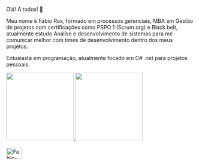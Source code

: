 Olá! A todos! 👋

Meu nome é Fabio Ros, formado em processos gerenciais, MBA em Gestão de projetos com certificações como PSPO 1 (Scrum.org) e Black belt, atualmente estudo Análise e desenvolvimento de sistemas para me comunicar melhor com times de desenvolvimento dentro dos meus projetos.

Entusiasta em programação, atualmente focado em C# .net para projetos pessoais.


<div>
  <a href="https://github.com/FabioRRos">
    <img height="180em" src="https://github-readme-stats.vercel.app/api?username=FabioRRos&show_icons=true&theme=dracula&include_all_commits=true&count_private=true"/>
    <img height="180em" src="https://github-readme-stats.vercel.app/api/top-langs/?username=FabioRRos&layout=compact&langs_count=12theme=dracula"/>
  </div>

 <div style="display: inline_block"><br>
  <img align = "center" alt="Fabio-Csharp" height = "30" width="40" src = src=" https://cdn.jsdelivr.net/gh/devicons/devicon@latest/icons/csharp/csharp-original.svg" >
</div>

</div>



